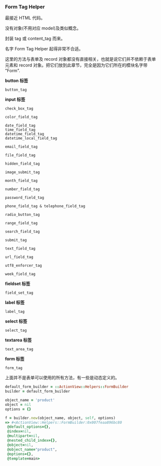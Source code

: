 ### Form Tag Helper

最接近 HTML 代码。

没有对象(不用对应 model)及类似概念。

封装 tag 或 content_tag 而来。

名字 Form Tag Helper 起得非常不合适。

这里的方法与表单及 record 对象都没有直接相关，也就是说它们并不依赖于表单元素和 record 对象。把它们放到此章节，完全是因为它们所在的模块名字带 "Form".

**button 标签**

```
button_tag
```

**input 标签**

```
check_box_tag

color_field_tag

date_field_tag
time_field_tag
datetime_field_tag
datetime_local_field_tag

email_field_tag

file_field_tag

hidden_field_tag

image_submit_tag

month_field_tag

number_field_tag

password_field_tag

phone_field_tag & telephone_field_tag

radio_button_tag

range_field_tag

search_field_tag

submit_tag

text_field_tag

url_field_tag

utf8_enforcer_tag

week_field_tag
```

**fieldset 标签**

```
field_set_tag
```

**label 标签**

```
label_tag
```

**select 标签**

```
select_tag
```

**textarea 标签**

```
text_area_tag
```

**form 标签**

```
form_tag
```

上面并不是表单可以使用的所有方法，有一些是动态定义的。

```ruby
default_form_builder = ::ActionView::Helpers::FormBuilder 
builder = default_form_builder

object_name = 'product'
object = nil 
options = {} 

f = builder.new(object_name, object, self, options)
=> #<ActionView::Helpers::FormBuilder:0x007feaa896bc80
 @default_options={},
 @index=nil,
 @multipart=nil,
 @nested_child_index={},
 @object=nil,
 @object_name="product",
 @options={},
 @template=main>
```
